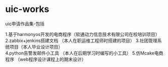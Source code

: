 # uic-works
uic申请作品集-包括 
 
1.基于harmonyos开发的电商程序（软通动力信息技术有限公司在校培训项目） 
2.zabbix+jenkins搭建文档 （本人在职运维工程师时搭建的项目）
3.社团管理系统项目（本人毕业设计项目）  
4.python告警发邮件小工具 （本人在后期学习时编写的小工具）
5.仿Mcake电商程序 （web程序设计课程上的期末设计）
